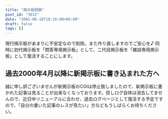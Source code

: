 ```yaml
---
title: "掲示板閉鎖"
post_id: "3012"
date: "2001-06-18T18:16:00+09:00"
draft: false
tags: []
---
```



現行掲示板があまりに不安定なので削除。また作り直しますのでご安心を♪ 同時に初代掲示板を「問答専用掲示板」として、二代目掲示板を「雑談専用掲示板」として復活することにします。
## 過去2000年4月以降に新掲示板に書き込まれた方へ
誠に申し訳ございませんが新掲示板のCGIは停止致しましたので、新掲示板に書かれた記事は見ることが出来なくなっております。但しログ自体は消去してませんので、近日中リニューアルに合わせ、過去ログページとして復活する予定ですので、「自分の書いた記事のレスが見たい」方などもうしばらくお待ちください。
